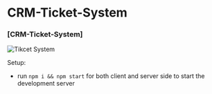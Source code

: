 # CRM-Ticket-System

### [CRM-Ticket-System]

![Tikcet System](https://i.postimg.cc/jS9BjSyB/Screenshot-1.png)

Setup:
- run ```npm i && npm start``` for both client and server side to start the development server
